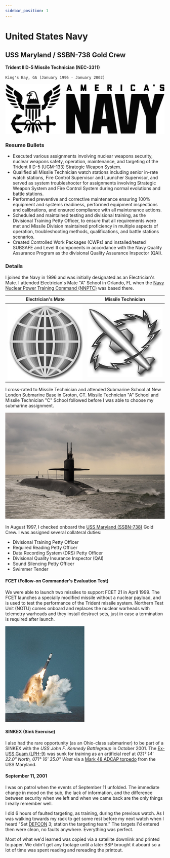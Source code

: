 ```yaml
---
sidebar_position: 1
---
```


# United States Navy
## USS Maryland / SSBN-738 Gold Crew
**Trident II D-5 Missile Technician (NEC-3311)**

`King's Bay, GA (January 1996 - January 2002)`

![United States Navy](../img/us_navy.svg)

### Resume Bullets

- Executed various assignments involving nuclear weapons security, nuclear weapons safety, operation, maintenance,
and targeting of the Trident II D-5 (UGM-133) Strategic Weapon System.
- Qualified all Missile Technician watch stations including senior in-rate watch stations, Fire Control Supervisor and
Launcher Supervisor, and served as system troubleshooter for assignments involving Strategic Weapon System and
Fire Control System during normal evolutions and battle stations.
- Performed preventive and corrective maintenance ensuring 100% equipment and systems readiness, performed
equipment inspections and calibrations, and ensured compliance with all maintenance actions.
- Scheduled and maintained testing and divisional training, as the Divisional Training Petty Officer, to ensure that all
requirements were met and Missile Division maintained proficiency in multiple aspects of operation, troubleshooting
methods, qualifications, and battle stations scenarios.
- Created Controlled Work Packages (CWPs) and installed/tested SUBSAFE and Level II components in accordance
with the Navy Quality Assurance Program as the divisional Quality Assurance Inspector (QAI).

### Details

I joined the Navy in 1996 and was initially designated as an Electrician's Mate.
I attended Electrician's Mate "A" School in Orlando, FL when the [Navy Nuclear Power Training Command (NNPTC)](https://en.wikipedia.org/wiki/Naval_Nuclear_Power_Training_Command) was based there.

| Electrician's Mate   | Missile Technician   |
|----------------------|----------------------|
| ![EM](../img/em.jpg) | ![MT](../img/mt.jpg) |

I cross-rated to Missile Technician and attended Submarine School at New London Submarine Base in Groton, CT.
Missile Technician "A" School and Missile Technician "C" School followed before I was able to choose my submarine assignment.

![USS Maryland](../img/uss_maryland.jpg)

In August 1997, I checked onboard the [USS Maryland (SSBN-738)](https://en.wikipedia.org/wiki/USS_Maryland_(SSBN-738)) Gold Crew.
I was assigned several collateral duties:
- Divisional Training Petty Officer
- Required Reading Petty Officer
- Data Recording System (DRS) Petty Officer
- Divisional Quality Insurance Inspector (QAI)
- Sound Silencing Petty Officer
- Swimmer Tender

#### FCET (Follow-on Commander's Evaluation Test)

We were able to launch two missiles to support FCET 21 in April 1999.
The FCET launches a specially modified missile without a nuclear payload, and is used to test the performance of the Trident missile system.
Northern Test Unit (NOTU) comes onboard and replaces the nuclear warheads with telemetry warheads and they install destruct sets, just in case a termination is required after launch.

![Trident](../img/trident.jpg)

#### SINKEX (Sink Exercise)

I also had the rare opportunity (as an Ohio-class submariner) to be part of a SINKEX with the _USS John F. Kennedy Battlegroup_ in October 2001.
The [Ex-USS Guam (LPH-9)](https://en.wikipedia.org/wiki/USS_Guam_(LPH-9)) was sunk for training as an artificial reef at _031° 14' 22.0" North, 071° 16' 35.0" West_ via a [Mark 48 ADCAP torpedo](https://en.wikipedia.org/wiki/Mark_48_torpedo) from the USS Maryland.

#### September 11, 2001

I was on patrol when the events of September 11 unfolded.
The immediate change in mood on the sub, the lack of information, and the difference between security when we left and when we came back are the only things I really remember well.

I did 6 hours of faulted targeting, as training, during the previous watch.
As I was walking towards my rack to get some rest before my next watch when I heard "Set [DEFCON](https://en.wikipedia.org/wiki/DEFCON) 3; station the targeting team."
The targets I'd entered then were clean, no faults anywhere. Everything was perfect.

Most of what we'd learned was copied via a satellite downlink and printed to paper.
We didn't get any footage until a later BSP brought it aboard so a lot of time was spent reading and rereading the printout.